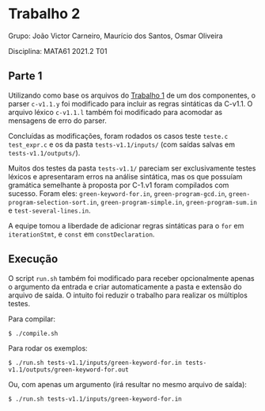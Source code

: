# Trabalho 2
Grupo: João Victor Carneiro, Maurício dos Santos, Osmar Oliveira 

Disciplina: MATA61 2021.2 T01


## Parte 1
Utilizando como base os arquivos do [Trabalho 1](../T1-jvmcarneiro) de um dos componentes, o parser `c-v1.1.y` foi modificado para incluir as regras sintáticas da C-v1.1.
O arquivo léxico `c-v1.1.l` também foi modificado para acomodar as mensagens de erro do parser.

Concluídas as modificações, foram rodados os casos teste `teste.c` `test_expr.c` e os da pasta `tests-v1.1/inputs/` (com saídas salvas em `tests-v1.1/outputs/`).

Muitos dos testes da pasta `tests-v1.1/` pareciam ser exclusivamente testes léxicos e apresentaram erros na análise sintática, mas os que possuíam gramática semelhante à proposta por C-1.v1 foram compilados com sucesso.
Foram eles: `green-keyword-for.in`, `green-program-gcd.in`, `green-program-selection-sort.in`, `green-program-simple.in`, `green-program-sum.in` e `test-several-lines.in`.

A equipe tomou a liberdade de adicionar regras sintáticas para o `for` em `iterationStmt`, e `const` em `constDeclaration`.


## Execução

O script `run.sh` também foi modificado para receber opcionalmente apenas o argumento da entrada e criar automaticamente a pasta e extensão do arquivo de saída.
O intuito foi reduzir o trabalho para realizar os múltiplos testes.

Para compilar:

```
$ ./compile.sh
```

Para rodar os exemplos:

```
$ ./run.sh tests-v1.1/inputs/green-keyword-for.in tests-v1.1/outputs/green-keyword-for.out
```

Ou, com apenas um argumento (irá resultar no mesmo arquivo de saída):

```
$ ./run.sh tests-v1.1/inputs/green-keyword-for.in
```
